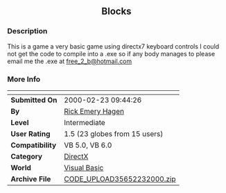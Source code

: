 ﻿<div align="center">

## Blocks


</div>

### Description

This is a game a very basic game using directx7 keyboard controls I could not get the code to compile into a .exe so if any body manages to please email me the .exe at free_2_b@hotmail.com
 
### More Info
 


<span>             |<span>
---                |---
**Submitted On**   |2000-02-23 09:44:26
**By**             |[Rick Emery Hagen](https://github.com/Planet-Source-Code/PSCIndex/blob/master/ByAuthor/rick-emery-hagen.md)
**Level**          |Intermediate
**User Rating**    |1.5 (23 globes from 15 users)
**Compatibility**  |VB 5\.0, VB 6\.0
**Category**       |[DirectX](https://github.com/Planet-Source-Code/PSCIndex/blob/master/ByCategory/directx__1-44.md)
**World**          |[Visual Basic](https://github.com/Planet-Source-Code/PSCIndex/blob/master/ByWorld/visual-basic.md)
**Archive File**   |[CODE\_UPLOAD35652232000\.zip](https://github.com/Planet-Source-Code/rick-emery-hagen-blocks__1-6219/archive/master.zip)








